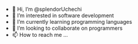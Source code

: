 - 👋 Hi, I’m @splendorUchechi
- 👀 I’m interested in software development
- 🌱 I’m currently learning programming languages
- 💞️ I’m looking to collaborate on programmers
- 📫 How to reach me ...

<!---
splendorUchechi/splendorUchechi is a ✨ special ✨ repository because its `README.md` (this file) appears on your GitHub profile.
You can click the Preview link to take a look at your changes.
--->
